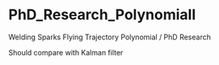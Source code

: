 # PhD_Research_Polynomiall
Welding Sparks Flying Trajectory Polynomial / PhD Research

Should compare with Kalman filter
